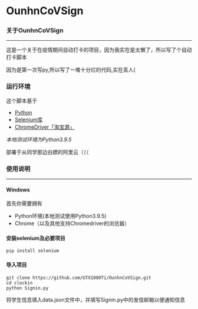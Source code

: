 # OunhnCoVSign
### 关于OunhnCoVSign
---
这是一个关于在疫情期间自动打卡的项目，因为我实在是太懒了，所以写了个自动打卡脚本

因为是第一次写py,所以写了一堆十分烂的代码,实在丢人(

### 运行环境
这个脚本基于
+ [Python](https://www.python.org/)
+ [Selenium库](https://www.selenium.dev/)
+ [ChromeDriver「淘宝源」](http://npm.taobao.org/mirrors/chromedriver/)

*本地测试环境为Python3.9.5*

部署于从同学那边白嫖的阿里云（（（

### 使用说明
---
#### Windows

首先你需要拥有

+ Python环境(本地测试使用Python3.9.5)
+ Chrome（以及其他支持Chromedriver的浏览器）

#### 安装selenium及必要项目

```shell
pip install selenium
```

#### 导入项目

```shell
git clone https://github.com/GTX1080Ti/OunhnCoVSign.git
cd clockin
python Signin.py
```
将学生信息填入data.json文件中，并填写Signin.py中的发信邮箱以便通知信息

 
